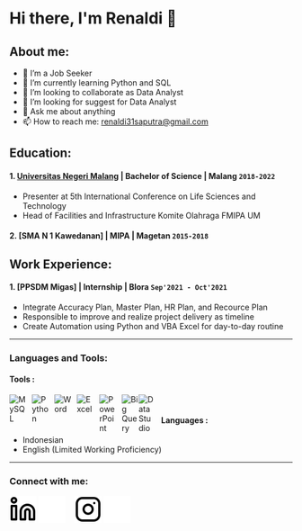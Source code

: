 # Hi there, I'm Renaldi 👋
## About me:
- 🔭 I’m a Job Seeker
- 🌱 I’m currently learning Python and SQL
- 👯 I’m looking to collaborate as Data Analyst
- 🤔 I’m looking for suggest for Data Analyst
- 💬 Ask me about anything
- 📫 How to reach me: renaldi31saputra@gmail.com

## Education:

#### 1. [Universitas Negeri Malang](https://www.um.ac.id) | Bachelor of Science | Malang `2018-2022`
   - Presenter at 5th International Conference on Life Sciences and Technology
   - Head of Facilities and Infrastructure Komite Olahraga FMIPA UM
 #### 2. [SMA N 1 Kawedanan] | MIPA | Magetan `2015-2018`

## Work Experience:
#### 1. [PPSDM Migas] | Internship | Blora `Sep'2021 - Oct'2021`
   - Integrate Accuracy Plan, Master Plan, HR Plan, and Recource Plan
   - Responsible to improve and realize project delivery as timeline
   - Create Automation using Python and VBA Excel for day-to-day routine
---

### Languages and Tools:

#### Tools :
[<img align="left" alt="MySQL" width="30px" src="https://cdn.jsdelivr.net/gh/devicons/devicon/icons/mysql/mysql-original.svg" style="padding-right:10px;" />][webdev]
[<img align="left" alt="Python" width="30px" src="https://upload.wikimedia.org/wikipedia/commons/thumb/c/c3/Python-logo-notext.svg/110px-Python-logo-notext.svg.png?20100317150552" style="padding-right:10px;" />][webdev]
[<img align="left" alt="Word" width="30px" src="https://findicons.com/files/icons/2795/office_2013_hd/128/word.png" style="padding-right:10px;" />][webdev]
[<img align="left" alt="Excel" width="30px" src="https://is2-ssl.mzstatic.com/image/thumb/Purple126/v4/a8/fd/5a/a8fd5a84-c6f1-355f-3b9f-6e86598efaa3/XCEL.png/1200x630bb.png" style="padding-right:10px;" />][webdev]
[<img align="left" alt="PowerPoint" width="30px" src="https://www.freeiconspng.com/uploads/powerpoint-icon-microsoft-powerpoint-icon-network-powerpoint-icons-and-3.png" style="padding-right:10px;" />][webdev]
[<img align="left" alt="Big Query" width="30px" src="https://www.mydraw.com/NIMG.axd?i=Shape-Libraries/Cloud/Google-Cloud/GCP-Icons/Data-Analytics/BigQuery.png" style="padding-right:0px;" />][webdev]
[<img align="left" alt="Data Studio" width="30px" src="https://images.hired.com/companies/5150/logos/1587658054/offer.png" style="padding-right:10px;" />][webdev]
<br />

#### Languages : 
- Indonesian
- English (Limited Working Proficiency)

---
### Connect with me:

[![website](./img/linkedin-light.svg)](https://https://www.linkedin.com/in/renaldi-d-a7133b140#gh-light-mode-only)
[![website](./img/linkedin-dark.svg)](https://www.linkedin.com/in/renaldi-d-a7133b140#gh-dark-mode-only)
&nbsp;&nbsp;
[![website](./img/instagram-light.svg)](https://www.instagram.com/renaldii06#gh-light-mode-only)
[![website](./img/instagram-dark.svg)](https://www.instagram.com/renaldii06#gh-dark-mode-only)



[webdev]: https://github.com/renmaruu/renmaruu
